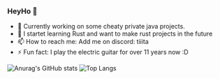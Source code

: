### HeyHo 👋

- 🔭 Currently working on some cheaty private java projects.
- 🌱 I startet learning Rust and want to make rust projects in the future
- 📫 How to reach me: Add me on discord: tiiita
- ⚡ Fun fact: I play the electric guitar for over 11 years now :D

![Anurag's GitHub stats](https://github-readme-stats.vercel.app/api?username=Tiiita&show_icons=true&theme=dark)
![Top Langs](https://github-readme-stats.vercel.app/api/top-langs/?username=anuraghazra&layout=compact&theme=dark)
